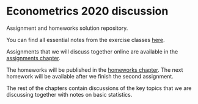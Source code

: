 # Econometrics 2020 discussion

Assignment and homeworks solution repository.

You can find all essential notes from the exercise classes [here](https://feb-uni-sofia.github.io/econometrics-script/).

Assignments that we will discuss together online are available in the [assignments chapter](https://feb-uni-sofia.github.io/econometrics-script/assignments.html).

The homeworks will be published in the [homeworks chapter](https://feb-uni-sofia.github.io/econometrics-script/homeworks.html). The next homework will be available after we finish the second assignment.

The rest of the chapters contain discussions of the key topics that we are discussing together with notes on basic statistics.
